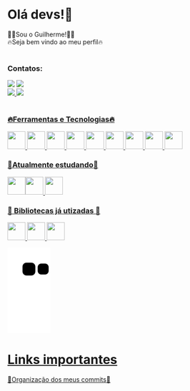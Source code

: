 <h1> Olá devs!👋</h1>
🙋‍♂️Sou o Guilherme!🙋‍♂️</br>
🔥Seja bem vindo ao meu perfil🔥
</br></br>

### Contatos:

<div>
<a href="https://www.instagram.com/guilhermebenso/" target="_blank"><img src="https://img.shields.io/badge/-Instagram-%23E4405F?style=for-the-badge&logo=instagram&logoColor=white" target="_blank"></a>
<a href="https://www.linkedin.com/in/guilherme-de-souza-benso-2b16681ba/" target="_blank"><img src="https://img.shields.io/badge/-LinkedIn-%230077B5?style=for-the-badge&logo=linkedin&logoColor=white" target="_blank"></a>   
</div>


<div>
<a href="https://github.com/Guilherme-Benso/">
<img height="180em" src="https://github-readme-stats.vercel.app/api/top-langs/?username=Guilherme-Benso&layout=compact&langs_count=7&theme=dracula"/>
<img height="180em" src="https://github-readme-stats.vercel.app/api?username=Guilherme-Benso&show_icons=true&theme=dracula&include_all_commits=true&count_private=true"/>
</div>
</br>
<h3>🔥Ferramentas e Tecnologias🔥</h3>
<div>
<img src="https://cdn.jsdelivr.net/gh/devicons/devicon/icons/css3/css3-plain-wordmark.svg"width="40" height="40"/> 
<img src="https://cdn.jsdelivr.net/gh/devicons/devicon/icons/git/git-original.svg" width="40" height="40"/>
<img src="https://cdn.jsdelivr.net/gh/devicons/devicon/icons/github/github-original.svg"width="40" height="40"/>
<img src="https://cdn.jsdelivr.net/gh/devicons/devicon/icons/html5/html5-plain-wordmark.svg"width="40" height="40"/>
<img src="https://cdn.jsdelivr.net/gh/devicons/devicon/icons/javascript/javascript-original.svg"width="40" height="40"/>
<img src="https://cdn.jsdelivr.net/gh/devicons/devicon/icons/mysql/mysql-plain-wordmark.svg"width="40" height="40"/>
<img src="https://cdn.jsdelivr.net/gh/devicons/devicon/icons/oracle/oracle-original.svg" width="40" height="40"/>
<img src="https://cdn.jsdelivr.net/gh/devicons/devicon/icons/sass/sass-original.svg" width="40" height="40"/>
<img src="https://cdn.jsdelivr.net/gh/devicons/devicon/icons/bootstrap/bootstrap-original-wordmark.svg" width="40" height="40"/>

</div>



<h3>🚀Atualmente estudando🚀</h3>
<div>
<img src="https://cdn.jsdelivr.net/gh/devicons/devicon/icons/php/php-plain.svg" width="40" height="40"/><img src="https://cdn.jsdelivr.net/gh/devicons/devicon/icons/laravel/laravel-plain-wordmark.svg" width="40" height="40"/>
<img src="https://cdn.jsdelivr.net/gh/devicons/devicon/icons/react/react-original.svg" width="40" height="40"/>
</div>


<h3>📘 Bibliotecas já utizadas 📘</h3>
<div> 
<img src="https://styled-components.com/logo.png" width="40" height="40"/>
<img src="https://seeklogo.com/images/A/ant-design-logo-EAB6B3D5D9-seeklogo.com.png" width="40" height="40"/>
<img src="https://miro.medium.com/max/2400/1*gvlV5stc45hkSpxD9cCC-g.png" width="40" height="40"/>
          
</div>
          


![Snake animation](https://github.com/Guilherme-Benso/Guilherme-Benso/blob/output/github-contribution-grid-snake.svg)
          
          
          
          
          

          
          
          
         
          


<h1>Links importantes</h1>
<a href="https://github.com/Guilherme-Benso/Documentacao_de_commit">📌Organização dos meus commits📌</a>
